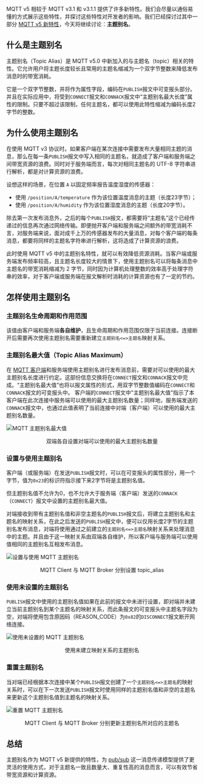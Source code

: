 MQTT v5 相较于 MQTT v3.1 和 v3.1.1 提供了许多新特性。我们会尽量以通俗易懂的方式展示这些特性，并探讨这些特性对开发者的影响。我们已经探讨过其中一部分 [MQTT v5 新特性](https://www.emqx.com/zh/mqtt/mqtt5)，今天将继续讨论：**主题别名**。

## 什么是主题别名

主题别名（Topic Alias）是 MQTT v5.0 中新加入的与主题名（topic）相关的特性。它允许用户将主题长度较长且常用的主题名缩减为一个双字节整数来降低发布消息时的带宽消耗。

它是一个双字节整数，并将作为属性字段，编码在`PUBLISH`报文中可变报头部分。并且在实际应用中，将受到`CONNECT`报文和`CONNACK`报文中“主题别名最大长度”属性的限制。只要不超过该限制，任何主题名，都可以使用此特性缩减为编码长度2字节的整数。

## 为什么使用主题别名

在使用 MQTT v3 协议时。如果客户端在某次连接中需要发布大量相同主题的消息，那么在每一条`PUBLISH`报文中写入相同的主题名，就造成了客户端和服务端之间带宽资源的浪费。同时对于服务端而言，每次对相同主题名的 UTF-8 字符串进行解析，都是对计算资源的浪费。

设想这样的场景，在位置 `A` 以固定频率报告温度湿度的传感器：

- 使用 `/position/A/temperature` 作为该位置温度消息的主题（长度23字节）；
- 使用 `/position/A/humidity` 作为该位置湿度消息的主题（长度20字节）。

除去第一次发布消息外，之后的每个`PUBLISH`报文，都需要将“主题名”这个已经传递过的信息再次通过网络传输。即便抛开客户端和服务端之间额外的带宽消耗不言，对服务端来说，面对成千上万的传感器发布的大量消息，对每个客户端的每条消息，都要将同样的主题名字符串进行解析，这将造成了计算资源的浪费。

此时使用 MQTT v5 中的主题别名特性，就可以有效降低资源消耗。当客户端或服务端发布频率较高，且主题名长度较大的情景下，使用主题别名可以将每条消息中主题名的带宽消耗缩减为 2 字节，同时因为计算机处理整数的效率高于处理字符串的效率，对于客户端或服务端在报文解析时消耗的计算资源也有了一定的节约。

## 怎样使用主题别名

### 主题别名生命周期和作用范围

该值由客户端和服务端**各自维护**，且生命周期和作用范围仅限于当前连接。连接断开后需要再次使用主题别名需要重新建立`主题别名<=>主题名`映射关系。

### 主题别名最大值（Topic Alias Maximum）

在 [MQTT 客户端](https://www.emqx.com/zh/mqtt-client-sdk)和服务端使用主题别名进行发布消息前，需要对可以使用的最大主题别名长度进行约定。这部份信息交换将在`CONNECT`报文和`CONNACK`报文中完成。“主题别名最大值”也将以报文属性的形式，用双字节整数值编码在`CONNECT`和`CONNACK`报文的可变报头中。
客户端的`CONNECT`报文中"主题别名最大值"指示了本客户端在此次连接中服务端可以使用的最大主题别名数量；同样地，服务端发送的`CONNACK`报文中，也通过此值表明了当前连接中对端（客户端）可以使用的最大主题别名数量。


![MQTT 主题别名最大值](https://static.emqx.net/images/8e5825731ef375d0cf50b7fa8b45e348.png)

<center>双端各自设置对端可以使用的最大主题别名数量</center>


### 设置与使用主题别名

客户端（或服务端）在发送`PUBLISH`报文时，可以在可变报头的属性部分，用一个字节，值为`0x23`的标识符指示接下来2字节将是主题别名值。

但主题别名值不允许为0，也不允许大于服务端（客户端）发送的`CONNACK`（`CONNECT`）报文中设置的主题别名最大值。

对端接收到带有主题别名值和非空主题名的`PUBLISH`报文后，将建立主题别名和主题名的映射关系，在此之后发送的`PUBLISH`报文中，便可以仅用长度2字节的主题别名发布消息，对端将使用通过之前建立的`主题别名<=>主题名`映射关系来处理消息中的主题。并且由于这一映射关系由双端各自维护，所以客户端与服务端可以使用值相同的主题别名互相发布消息。


![设置与使用 MQTT 主题别名](https://static.emqx.net/images/90b455343adc89bade35746b3bf71a88.png)

<center> MQTT Client 与 MQTT Broker 分别设置 topic_alias</center>


### 使用未设置的主题别名

`PUBLISH`报文中使用的主题别名值如果在此前的报文中未进行设置，即对端并未建立当前主题别名到某个主题名的映射关系，而此条报文的可变报头中主题名字段为空，对端将使用包含原因码（REASON_CODE）为`0x82`的`DISCONNECT`报文断开网络连接。

![使用未设置的 MQTT 主题别名](https://static.emqx.net/images/a405b27fb7440c605450b87c44ede080.png)

<center>使用未建立映射关系的主题别名</center>


### 重置主题别名

当对端已经根据本次连接中某个`PUBLISH`报文创建了一个`主题别名<=>主题名`的映射关系时，可以在下一次发送`PUBLISH`报文时使用同样的主题别名值和非空的主题名来更新这个主题别名值到主题名的映射关系。

![重置 MQTT 主题别名](https://static.emqx.net/images/264442ebc239f5a1cfbbf2f7ee990c1e.png)

<center>MQTT Client 与 MQTT Broker 分别更新主题别名所对应的主题名</center>

## 总结

主题别名作为 MQTT v5 新提供的特性，为 [pub/sub](https://www.emqx.com/zh/blog/mqtt-5-introduction-to-publish-subscribe-model) 这一消息传递模型提供了更灵活的使用方式，对于主题名一致且数量大、重复性高的消息而言，可以有效节省带宽资源和计算资源。
